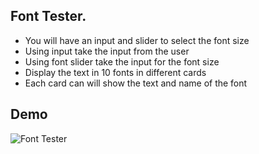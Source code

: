 ## Font Tester.

- You will have an input and slider to select the font size
- Using input take the input from the user
- Using font slider take the input for the font size
- Display the text in 10 fonts in different cards
- Each card can will show the text and name of the font

## Demo

![Font Tester](./assets/choose-font.gif)
